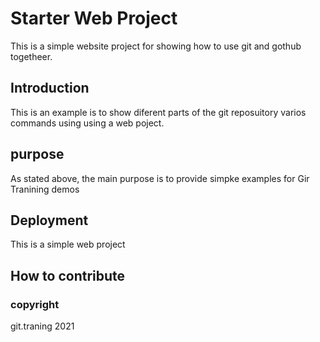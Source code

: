 # Starter Web Project
This is a simple website project for showing 
how to use git and gothub togetheer.

## Introduction
This is an example is to show diferent parts of the git reposuitory varios commands using using a web poject.

## purpose
 As stated above, the main purpose is to provide simpke examples for Gir Tranining demos
 

## Deployment 

This is a simple web project

## How to contribute
 
### copyright 
git.traning
2021

